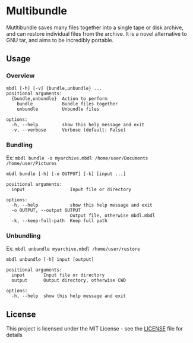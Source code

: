 # Multibundle
Mutltibundle saves many files together into a single tape or disk archive, and can restore individual files from the archive. It is a novel alternative to GNU tar, and aims to be incredibly portable.

## Usage
### Overview
```
mbdl [-h] [-v] {bundle,unbundle} ...
positional arguments:
  {bundle,unbundle}  Action to perform
    bundle           Bundle files together
    unbundle         Unbundle files

options:
  -h, --help         show this help message and exit
  -v, --verbose      Verbose (default: False)
```
### Bundling
Ex: `mbdl bundle -o myarchive.mbdl /home/user/Documents /home/user/Pictures`
```
mbdl bundle [-h] [-o OUTPUT] [-k] [input ...]

positional arguments:
  input                 Input file or directory

options:
  -h, --help            show this help message and exit
  -o OUTPUT, --output OUTPUT
                        Output file, otherwise mbdl.mbdl
  -k, --keep-full-path  Keep full path
```
### Unbundling
Ex: `mbdl unbundle myarchive.mbdl /home/user/restore`
```
mbdl unbundle [-h] input [output]

positional arguments:
  input       Input file or directory
  output      Output directory, otherwise CWD

options:
  -h, --help  show this help message and exit
```

## License
This project is licensed under the MIT License - see the [LICENSE](LICENSE) file for details